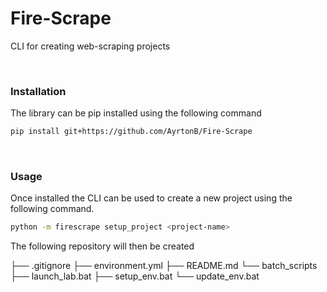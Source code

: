 # Fire-Scrape

CLI for creating web-scraping projects

<br>

### Installation

The library can be pip installed using the following command

```bash
pip install git+https://github.com/AyrtonB/Fire-Scrape
```

<br>

### Usage

Once installed the CLI can be used to create a new project using the following command.

```bash
python -m firescrape setup_project <project-name>
```

The following repository will then be created

├── .gitignore
├── environment.yml 
├── README.md 
└── batch_scripts
    ├── launch_lab.bat
    ├── setup_env.bat
    └── update_env.bat
